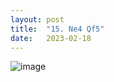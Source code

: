 ```yaml
---
layout: post
title:  "15. Ne4 Qf5"
date:   2023-02-18
---
```


![image]({{site.url}}/assets/meetup_photos/2023-02-18.jpg)
